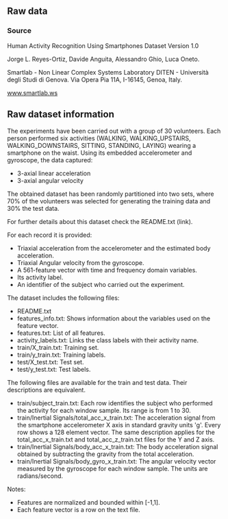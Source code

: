 ## Raw data

### Source
Human Activity Recognition Using Smartphones Dataset
Version 1.0

Jorge L. Reyes-Ortiz, Davide Anguita, Alessandro Ghio, Luca Oneto.

Smartlab - Non Linear Complex Systems Laboratory
DITEN - Università degli Studi di Genova.
Via Opera Pia 11A, I-16145, Genoa, Italy.

www.smartlab.ws

## Raw dataset information

The experiments have been carried out with a group of 30 volunteers. Each person performed six activities (WALKING, WALKING_UPSTAIRS, WALKING_DOWNSTAIRS, SITTING, STANDING, LAYING) wearing a smartphone on the waist. Using its embedded accelerometer and gyroscope, the data captured:
- 3-axial linear acceleration
- 3-axial angular velocity

The obtained dataset has been randomly partitioned into two sets, where 70% of the volunteers was selected for generating the training data and 30% the test data.

For further details about this dataset check the README.txt (link).

For each record it is provided:
- Triaxial acceleration from the accelerometer and the estimated body acceleration.
- Triaxial Angular velocity from the gyroscope. 
- A 561-feature vector with time and frequency domain variables. 
- Its activity label. 
- An identifier of the subject who carried out the experiment.

The dataset includes the following files:
- README.txt
- features_info.txt: Shows information about the variables used on the feature vector.
- features.txt: List of all features.
- activity_labels.txt: Links the class labels with their activity name.
- train/X_train.txt: Training set.
- train/y_train.txt: Training labels.
- test/X_test.txt: Test set.
- test/y_test.txt: Test labels.

The following files are available for the train and test data. Their descriptions are equivalent. 
- train/subject_train.txt: Each row identifies the subject who performed the activity for each window sample. Its range is from 1 to 30. 
- train/Inertial Signals/total_acc_x_train.txt: The acceleration signal from the smartphone accelerometer X axis in standard gravity units 'g'. Every row shows a 128 element vector. The same description applies for the total_acc_x_train.txt and total_acc_z_train.txt files for the Y and Z axis. 
- train/Inertial Signals/body_acc_x_train.txt: The body acceleration signal obtained by subtracting the gravity from the total acceleration. 
- train/Inertial Signals/body_gyro_x_train.txt: The angular velocity vector measured by the gyroscope for each window sample. The units are radians/second. 

Notes: 
- Features are normalized and bounded within [-1,1].
- Each feature vector is a row on the text file.

